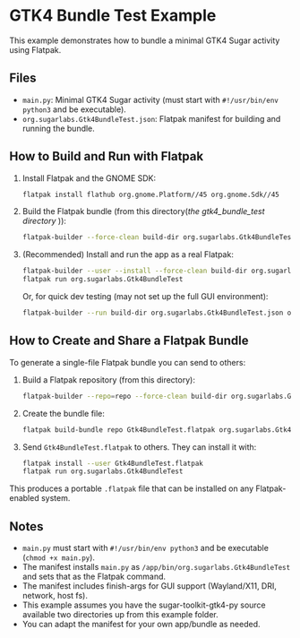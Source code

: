 # GTK4 Bundle Test Example

This example demonstrates how to bundle a minimal GTK4 Sugar activity using Flatpak.

## Files

- `main.py`: Minimal GTK4 Sugar activity (must start with `#!/usr/bin/env python3` and be executable).
- `org.sugarlabs.Gtk4BundleTest.json`: Flatpak manifest for building and running the bundle.

## How to Build and Run with Flatpak

1. Install Flatpak and the GNOME SDK:

   ```sh
   flatpak install flathub org.gnome.Platform//45 org.gnome.Sdk//45
   ```

2. Build the Flatpak bundle (from this directory(_the gtk4_bundle_test directory_ )):

   ```sh
   flatpak-builder --force-clean build-dir org.sugarlabs.Gtk4BundleTest.json
   ```

3. (Recommended) Install and run the app as a real Flatpak:

   ```sh
   flatpak-builder --user --install --force-clean build-dir org.sugarlabs.Gtk4BundleTest.json
   flatpak run org.sugarlabs.Gtk4BundleTest
   ```

   Or, for quick dev testing (may not set up the full GUI environment):

   ```sh
   flatpak-builder --run build-dir org.sugarlabs.Gtk4BundleTest.json org.sugarlabs.Gtk4BundleTest
   ```

## How to Create and Share a Flatpak Bundle

To generate a single-file Flatpak bundle you can send to others:

1. Build a Flatpak repository (from this directory):

   ```sh
   flatpak-builder --repo=repo --force-clean build-dir org.sugarlabs.Gtk4BundleTest.json
   ```

2. Create the bundle file:

   ```sh
   flatpak build-bundle repo Gtk4BundleTest.flatpak org.sugarlabs.Gtk4BundleTest
   ```

3. Send `Gtk4BundleTest.flatpak` to others. They can install it with:

   ```sh
   flatpak install --user Gtk4BundleTest.flatpak
   flatpak run org.sugarlabs.Gtk4BundleTest
   ```

This produces a portable `.flatpak` file that can be installed on any Flatpak-enabled system.

## Notes

- `main.py` must start with `#!/usr/bin/env python3` and be executable (`chmod +x main.py`).
- The manifest installs `main.py` as `/app/bin/org.sugarlabs.Gtk4BundleTest` and sets that as the Flatpak command.
- The manifest includes finish-args for GUI support (Wayland/X11, DRI, network, host fs).
- This example assumes you have the sugar-toolkit-gtk4-py source available two directories up from this example folder.
- You can adapt the manifest for your own app/bundle as needed.
